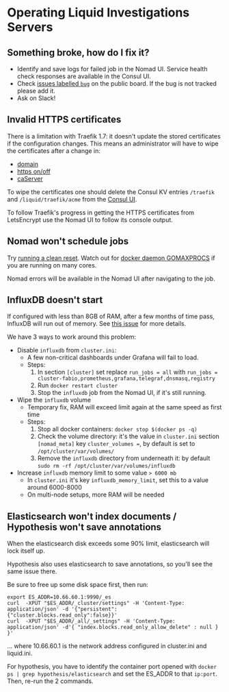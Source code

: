# Operating Liquid Investigations Servers

## Something broke, how do I fix it?
* Identify and save logs for failed job in the Nomad UI. Service health check responses are available in the Consul UI.
* Check [issues labelled `bug`](https://github.com/orgs/liquidinvestigations/projects/1?card_filter_query=label%3Abug#card-29263439) on the public board. If the bug is not tracked please add it.
* Ask on Slack!

[issues labelled `bug`]: https://github.com/orgs/liquidinvestigations/projects/1?card_filter_query=label%3Abug

## Invalid HTTPS certificates
There is a limitation with Traefik 1.7: it doesn't update the stored certificates if the configuration changes. This means an administrator will have to wipe the certificates after a change in:

- [domain](https://github.com/liquidinvestigations/node/blob/20ece5af24e17e0321265b5abc683455a9a2225c/examples/liquid.ini#L12)
- [https on/off](https://github.com/liquidinvestigations/node/blob/20ece5af24e17e0321265b5abc683455a9a2225c/examples/liquid.ini#L88)
- [caServer](https://github.com/liquidinvestigations/node/blob/20ece5af24e17e0321265b5abc683455a9a2225c/examples/liquid.ini#L92)

To wipe the certificates one should delete the Consul KV entries `/traefik` and `/liquid/traefik/acme` from the [Consul UI](https://github.com/liquidinvestigations/node/blob/20ece5af24e17e0321265b5abc683455a9a2225c/examples/liquid.ini#L3).

To follow Traefik's progress in getting the HTTPS certificates from LetsEncrypt use the Nomad UI to follow its console output.

## Nomad won't schedule jobs

Try [running a clean reset](https://github.com/liquidinvestigations/docs/wiki/Maintenance#clean-reset). Watch out for [docker daemon GOMAXPROCS](https://github.com/liquidinvestigations/cluster/blob/474f0fd4910bee7e70a1ad09771f9c8033d7d63e/examples/registry-systemd-override.conf#L3) if you are running on many cores.

Nomad errors will be available in the Nomad UI after navigating to the job.

## InfluxDB doesn't start

If configured with less than 8GB of RAM, after a few months of time pass, InfluxDB will run out of memory. See [this issue](https://github.com/liquidinvestigations/cluster/issues/125#issuecomment-819422765) for more details.

We have 3 ways to work around this problem:
- Disable `influxdb` from `cluster.ini`:
  - A few non-critical dashboards under Grafana will fail to load.
  - Steps:
    1. In section `[cluster]` set replace `run_jobs = all` with `run_jobs = cluster-fabio,prometheus,grafana,telegraf,dnsmasq,registry`
    2. Run `docker restart cluster`
    3. Stop the `influxdb` job from the Nomad UI, if it's still running.
- Wipe the `influxdb` volume
  - Temporary fix, RAM will exceed limit again at the same speed as first time
  - Steps:
    1. Stop all docker containers: `docker stop $(docker ps -q)`
    2. Check the volume directory: it's the value in `cluster.ini` section `[nomad_meta]` key `cluster_volumes =`, by default is set to `/opt/cluster/var/volumes/`
    3. Remove the `influxdb` directory from underneath it: by default `sudo rm -rf /opt/cluster/var/volumes/influxdb`
- Increase `influxdb` memory limit to some value `> 6000 mb`
  - In `cluster.ini` it's key `influxdb_memory_limit`, set this to a value around 6000-8000
  - On multi-node setups, more RAM will be needed

## Elasticsearch won't index documents / Hypothesis won't save annotations

When the elasticsearch disk exceeds some 90% limit, elasticsearch will lock itself up.

Hypothesis also uses elasticsearch to save annotations, so you'll see the same issue there.

Be sure to free up some disk space first, then run:

```
export ES_ADDR=10.66.60.1:9990/_es
curl  -XPUT "$ES_ADDR/_cluster/settings" -H 'Content-Type: application/json' -d '{"persistent":{"cluster.blocks.read_only":false}}'
curl  -XPUT "$ES_ADDR/_all/_settings" -H 'Content-Type: application/json' -d'{ "index.blocks.read_only_allow_delete" : null } }'
```

... where 10.66.60.1 is the network address configured in cluster.ini and liquid.ini.


For hypothesis, you have to identify the container port opened with `docker ps | grep hypothesis/elasticsearch` and set the ES_ADDR to that `ip:port`. Then, re-run the 2 commands.